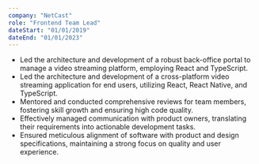 ```yaml
---
company: "NetCast"
role: "Frontend Team Lead"
dateStart: "01/01/2019"
dateEnd: "01/01/2023"
---
```


- Led the architecture and development of a robust back-office portal to manage a video streaming platform, employing React and TypeScript.
- Led the architecture and development of a cross-platform video streaming application for end users, utilizing React, React Native, and TypeScript.
- Mentored and conducted comprehensive reviews for team members, fostering skill growth and ensuring high code quality.
- Effectively managed communication with product owners, translating their requirements into actionable development tasks.
- Ensured meticulous alignment of software with product and design specifications, maintaining a strong focus on quality and user experience.
